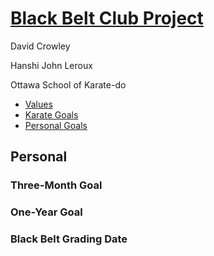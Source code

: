 <link rel="stylesheet" href="bbc-style.css">

<div class="bbc-title" markdown='1'>

# [Black Belt Club Project](landing.md)

<div class="bbc-meta" markdown='1'>

David Crowley

Hanshi John Leroux

Ottawa School of Karate-do

</div>

<div id="menu" class="bbc-menu" markdown=1>

- [Values](values.md)
- [Karate Goals](karate.md)
- [Personal Goals](personal.md)

</div>

</div>


<div class="tile-box bbc-content">

<div id="content" class="bbc-content" markdown=1>

## Personal

### Three-Month Goal



### One-Year Goal



### Black Belt Grading Date


</div>

</div>